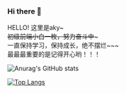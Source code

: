### Hi there 👋

HELLO! 这里是aky~~~</br>
初级前端小白一枚，努力奋斗中~~~ </br>
一直保持学习，保持成长，绝不摆烂~~~</br>
最最最重要的是记得开心哟！！！ </br>


<!--
**littlewhitehhh/littlewhitehhh** is a ✨ _special_ ✨ repository because its `README.md` (this file) appears on your GitHub profile.

Here are some ideas to get you started:

- 🔭 I’m currently working on ...
- 🌱 I’m currently learning ...
- 👯 I’m looking to collaborate on ...
- 🤔 I’m looking for help with ...
- 💬 Ask me about ...
- 📫 How to reach me: ...
- 😄 Pronouns: ...
- ⚡ Fun fact: ...
-->


<!-- git status -->
![Anurag's GitHub stats](https://github-readme-stats.vercel.app/api?username=littlewhitehhh&show_icons=true&theme=radical&count_private=true&hide=prs,contribs&show_icons=true)    
<!-- ![1oid's GitHub stats](https://github-readme-stats.vercel.app/api?username=1oid&count_private=true&hide=prs,contribs&show_icons=true) -->
<!-- git languages -->
[![Top Langs](https://github-readme-stats.vercel.app/api/top-langs/?username=littlewhitehhh&layout=compact&theme=radical)](https://github.com/anuraghazra/github-readme-stats)
